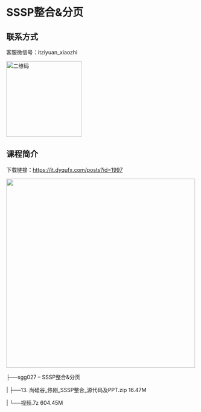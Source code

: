 # SSSP整合&#038;分页

## 联系方式

客服微信号：itziyuan_xiaozhi

<img src="https://ziyuanyun.oss-cn-guangzhou.aliyuncs.com/common/20240614073449/666b82192834a.jpg" width="200" height="200" alt="二维码">

## 课程简介

下载链接：https://it.dyqufx.com/posts?id=1997

<img src="https://ziyuanyun.oss-cn-guangzhou.aliyuncs.com/yun/20240515183623/66449027cc42c.jpg" width="500" alt="">

  ├──sgg027 &#8211; SSSP整合&amp;分页

 | ├──13. 尚硅谷_佟刚_SSSP整合_源代码及PPT.zip 16.47M

 | └──视频.7z 604.45M

  